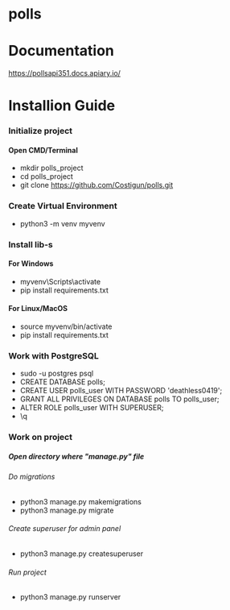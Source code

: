 # polls

# Documentation
https://pollsapi351.docs.apiary.io/

# Installion Guide

### Initialize project
#### Open CMD/Terminal
* mkdir polls_project
* cd polls_project
* git clone https://github.com/Costigun/polls.git
### Create Virtual Environment
* python3 -m venv myvenv
### Install lib-s
#### For Windows
* myvenv\Scripts\activate
* pip install requirements.txt
#### For Linux/MacOS
* source myvenv/bin/activate
* pip install requirements.txt
### Work with PostgreSQL
* sudo -u postgres psql
* CREATE DATABASE polls;
* CREATE USER polls_user WITH PASSWORD 'deathless0419';
* GRANT ALL PRIVILEGES ON DATABASE polls TO polls_user;
* ALTER ROLE polls_user WITH SUPERUSER;
* \q
### Work on project
##### Open directory where "manage.py" file
###### Do migrations
* python3 manage.py makemigrations
* python3 manage.py migrate
###### Create superuser for admin panel
* python3 manage.py createsuperuser
###### Run project
* python3 manage.py runserver


